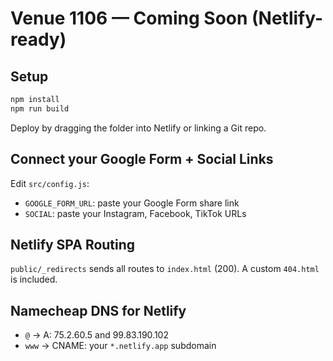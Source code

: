 # Venue 1106 — Coming Soon (Netlify-ready)

## Setup
```bash
npm install
npm run build
```

Deploy by dragging the folder into Netlify or linking a Git repo.

## Connect your Google Form + Social Links
Edit `src/config.js`:
- `GOOGLE_FORM_URL`: paste your Google Form share link
- `SOCIAL`: paste your Instagram, Facebook, TikTok URLs

## Netlify SPA Routing
`public/_redirects` sends all routes to `index.html` (200). A custom `404.html` is included.

## Namecheap DNS for Netlify
- `@` → A: 75.2.60.5 and 99.83.190.102
- `www` → CNAME: your `*.netlify.app` subdomain
